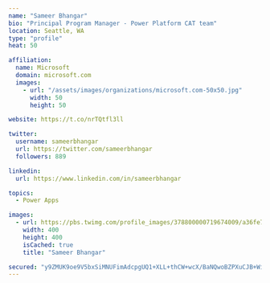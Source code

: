 ```yaml
---
name: "Sameer Bhangar"
bio: "Principal Program Manager - Power Platform CAT team"
location: Seattle, WA
type: "profile"
heat: 50

affiliation:
  name: Microsoft
  domain: microsoft.com
  images:
    - url: "/assets/images/organizations/microsoft.com-50x50.jpg"
      width: 50
      height: 50

website: https://t.co/nrTQtfl3ll

twitter:
  username: sameerbhangar
  url: https://twitter.com/sameerbhangar
  followers: 889

linkedin:
  url: https://www.linkedin.com/in/sameerbhangar

topics:
  - Power Apps

images:
  - url: https://pbs.twimg.com/profile_images/378800000719674009/a36fe7ddfab1778b76e5793772e43798_400x400.jpeg
    width: 400
    height: 400
    isCached: true
    title: "Sameer Bhangar"

secured: "y9ZMUK9oe9V5bxSiMNUFimAdcpgUQ1+XLL+thCW+wcX/BaNQwoBZPXuCJB+WipmVfbzynrP1dCdo9hJCcfQN8jf/p/ov3gd4WAGLUNSm3j8Tf+Gu3xrilVyAua0Z7OQ5Q4eiCbYGYTtOHH0pSAXLL5NB1fqaHMoew6C+C5FYJKz8asYHk5nEo5VKiUzFo6gibK0q1l0tVwGSfcKl92Wdoao1NM2AZdY3p8PqJI7CoupaDI8nZX42IjWDywgEG7M7Ri2EHG+sK/pCOmczmY+C8tUipP9IAbFyHLrmZBuYnePn76vU/dHe9+MmnFVNd6IwXZLeDCN2aVNU9Wc+HhDtXaHfGLF5Fx3bb4SBggZZv6dQRg+Ot8R8H8D2ewcjZEvFfLvhxDbnaoBmj7RoGmyLng==;jF7e7u1PJTyZOJP38iizlQ=="
---
```


